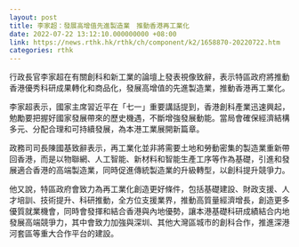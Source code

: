 ```yaml
---
layout: post
title: 李家超：發展高增值先進製造業　推動香港再工業化
date: 2022-07-22 13:12:10.000000000 +08:00
link: https://news.rthk.hk/rthk/ch/component/k2/1658870-20220722.htm
categories: rthk
---
```


行政長官李家超在有關創科和新工業的論壇上發表視像致辭，表示特區政府將推動香港優秀科研成果轉化和商品化，發展高增值的先進製造業，推動香港再工業化。

李家超表示，國家主席習近平在「七一」重要講話提到，香港創科產業迅速興起，勉勵要把握好國家發展帶來的歷史機遇，不斷增強發展動能。當局會確保經濟結構多元、分配合理和可持續發展，為本港工業展開新篇章。

政務司司長陳國基致辭表示，再工業化並非將需要土地和勞動密集的製造業重新帶回香港，而是以物聯網、人工智能、新材料和智能生產工序等作為基礎，引進和發展適合香港的高端製造業，同時促進傳統製造業的升級轉型，以創科提升競爭力。

他又說，特區政府會致力為再工業化創造更好條件，包括基礎建設、財政支援、人才培訓、技術提升、科研推動，全方位支援業界，推動高質量經濟增長，創造更多優質就業機會，同時會發揮和結合香港與內地優勢，讓本港基礎科研成績結合内地發展高端競爭力，其中會致力加強與深圳、其他大灣區城市的創科合作，推進深港河套區等重大合作平台的建設。
